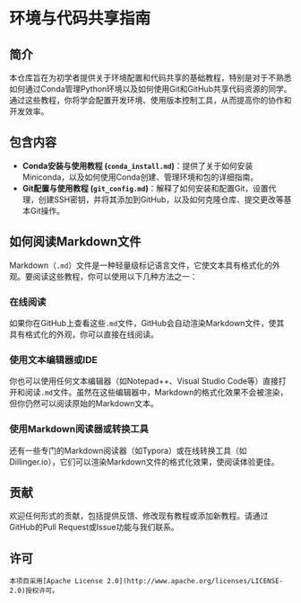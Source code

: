 # 环境与代码共享指南

## 简介

本仓库旨在为初学者提供关于环境配置和代码共享的基础教程，特别是对于不熟悉如何通过Conda管理Python环境以及如何使用Git和GitHub共享代码资源的同学。通过这些教程，你将学会配置开发环境、使用版本控制工具，从而提高你的协作和开发效率。

## 包含内容

- **Conda安装与使用教程 (`conda_install.md`)**：提供了关于如何安装Miniconda，以及如何使用Conda创建、管理环境和包的详细指南。
- **Git配置与使用教程 (`git_config.md`)**：解释了如何安装和配置Git，设置代理，创建SSH密钥，并将其添加到GitHub，以及如何克隆仓库、提交更改等基本Git操作。

## 如何阅读Markdown文件

Markdown（`.md`）文件是一种轻量级标记语言文件，它使文本具有格式化的外观。要阅读这些教程，你可以使用以下几种方法之一：

### 在线阅读

如果你在GitHub上查看这些`.md`文件，GitHub会自动渲染Markdown文件，使其具有格式化的外观，你可以直接在线阅读。

### 使用文本编辑器或IDE

你也可以使用任何文本编辑器（如Notepad++、Visual Studio Code等）直接打开和阅读`.md`文件。虽然在这些编辑器中，Markdown的格式化效果不会被渲染，但你仍然可以阅读原始的Markdown文本。

### 使用Markdown阅读器或转换工具

还有一些专门的Markdown阅读器（如Typora）或在线转换工具（如Dillinger.io），它们可以渲染Markdown文件的格式化效果，使阅读体验更佳。

## 贡献

欢迎任何形式的贡献，包括提供反馈、修改现有教程或添加新教程。请通过GitHub的Pull Request或Issue功能与我们联系。

## 许可

```
本项目采用[Apache License 2.0](http://www.apache.org/licenses/LICENSE-2.0)授权许可。
```



